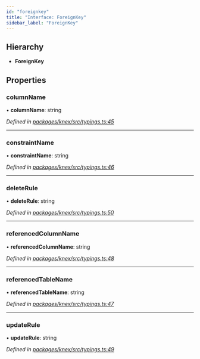```yaml
---
id: "foreignkey"
title: "Interface: ForeignKey"
sidebar_label: "ForeignKey"
---
```


## Hierarchy

* **ForeignKey**

## Properties

### columnName

•  **columnName**: string

*Defined in [packages/knex/src/typings.ts:45](https://github.com/mikro-orm/mikro-orm/blob/8766baa31/packages/knex/src/typings.ts#L45)*

___

### constraintName

•  **constraintName**: string

*Defined in [packages/knex/src/typings.ts:46](https://github.com/mikro-orm/mikro-orm/blob/8766baa31/packages/knex/src/typings.ts#L46)*

___

### deleteRule

•  **deleteRule**: string

*Defined in [packages/knex/src/typings.ts:50](https://github.com/mikro-orm/mikro-orm/blob/8766baa31/packages/knex/src/typings.ts#L50)*

___

### referencedColumnName

•  **referencedColumnName**: string

*Defined in [packages/knex/src/typings.ts:48](https://github.com/mikro-orm/mikro-orm/blob/8766baa31/packages/knex/src/typings.ts#L48)*

___

### referencedTableName

•  **referencedTableName**: string

*Defined in [packages/knex/src/typings.ts:47](https://github.com/mikro-orm/mikro-orm/blob/8766baa31/packages/knex/src/typings.ts#L47)*

___

### updateRule

•  **updateRule**: string

*Defined in [packages/knex/src/typings.ts:49](https://github.com/mikro-orm/mikro-orm/blob/8766baa31/packages/knex/src/typings.ts#L49)*
